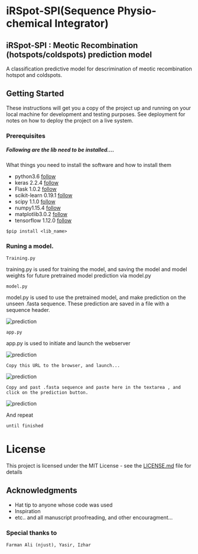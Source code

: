 # iRSpot-SPI(Sequence Physio-chemical Integrator)
## iRSpot-SPI : Meotic Recombination (hotspots/coldspots) prediction model

A classification predictive model for descrimination of meotic recombination hotspot and coldspots.
## Getting Started
These instructions will get you a copy of the project up and running on your local machine for development and testing purposes. See deployment for notes on how to deploy the project on a live system.

### Prerequisites
#####  Following are the lib need to be installed....
What things you need to install the software and how to install them
- python3.6  [follow](https://www.python.org/downloads/release/python-367/)
- keras 2.2.4 [follow](https://keras.io/)
- Flask 1.0.2 [follow](http://flask.pocoo.org/docs/0.12/installation/)
- scikit-learn 0.19.1 [follow](https://scikit-learn.org/stable/install.html)
- scipy 1.1.0 [follow](https://scipy.org/install.html)
- numpy1.15.4 [follow](https://docs.scipy.org/doc/numpy/user/install.html)
- matplotlib3.0.2 [follow](https://matplotlib.org/users/installing.html#building-on-windows/)
- tensorflow 1.12.0 [follow](https://www.tensorflow.org/hub/installation)

```
$pip install <lib_name>
```

### Runing a model.

```
Training.py
```
training.py is used for training the model, and saving the model and model weights for future pretrained model prediction via model.py



```
model.py
```
model.py is used to use the pretrained model, and make prediction on the unseen .fasta sequence.
These prediction are saved in a file with a sequence header.

![prediction](https://user-images.githubusercontent.com/29139858/48424825-7941bb00-e79e-11e8-9567-45e386d02c3d.JPG)


```
app.py
```
app.py is used to initiate and launch the webserver

![prediction](https://user-images.githubusercontent.com/29139858/48427960-f708c500-e7a4-11e8-9e81-75ee2a4f63b1.JPG)






```
Copy this URL to the browser, and launch... 
```

![prediction](https://user-images.githubusercontent.com/29139858/48427967-f839f200-e7a4-11e8-81ae-129c65afc661.JPG)







```
Copy and past .fasta sequence and paste here in the textarea , and click on the prediction button.
```

![prediction](https://user-images.githubusercontent.com/29139858/48427965-f7a15b80-e7a4-11e8-8548-029a2995d92f.JPG)

And repeat

```
until finished
```
# License

This project is licensed under the MIT License - see the [LICENSE.md](LICENSE.md) file for details

## Acknowledgments

* Hat tip to anyone whose code was used
* Inspiration
* etc.. and all manuscript proofreading, and other encouragment... 
### Special thanks to
```
Farman Ali (njust), Yasir, Izhar
```

